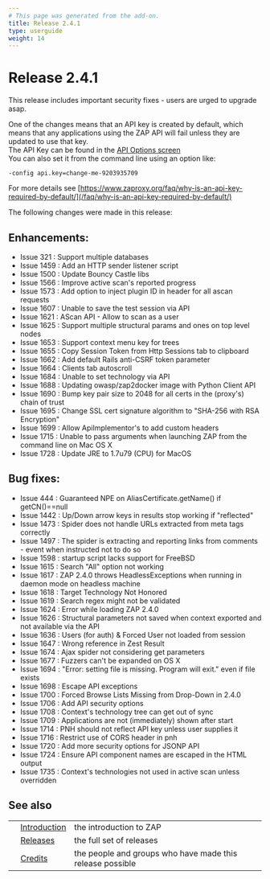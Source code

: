 ```yaml
---
# This page was generated from the add-on.
title: Release 2.4.1
type: userguide
weight: 14
---
```


# Release 2.4.1

This release includes important security fixes - users are urged to upgrade asap.

One of the changes means that an API key is created by default, which means that any applications using the ZAP API will fail unless they are updated to use that key.  
The API Key can be found in the [API Options screen](/docs/desktop/ui/dialogs/options/api/)  
You can also set it from the command line using an option like:

```
-config api.key=change-me-9203935709
```


For more details see [https://www.zaproxy.org/faq/why-is-an-api-key-required-by-default/](/faq/why-is-an-api-key-required-by-default/)  


The following changes were made in this release:

## Enhancements:

* Issue 321 : Support multiple databases
* Issue 1459 : Add an HTTP sender listener script
* Issue 1500 : Update Bouncy Castle libs
* Issue 1566 : Improve active scan's reported progress
* Issue 1573 : Add option to inject plugin ID in header for all ascan requests
* Issue 1607 : Unable to save the test session via API
* Issue 1621 : AScan API - Allow to scan as a user
* Issue 1625 : Support multiple structural params and ones on top level nodes
* Issue 1653 : Support context menu key for trees
* Issue 1655 : Copy Session Token from Http Sessions tab to clipboard
* Issue 1662 : Add default Rails anti-CSRF token parameter
* Issue 1664 : Clients tab autoscroll
* Issue 1684 : Unable to set technology via API
* Issue 1688 : Updating owasp/zap2docker image with Python Client API
* Issue 1690 : Bump key pair size to 2048 for all certs in the (proxy's) chain of trust
* Issue 1695 : Change SSL cert signature algorithm to "SHA-256 with RSA Encryption"
* Issue 1699 : Allow ApiImplementor's to add custom headers
* Issue 1715 : Unable to pass arguments when launching ZAP from the command line on Mac OS X
* Issue 1728 : Update JRE to 1.7u79 (CPU) for MacOS

## Bug fixes:

* Issue 444 : Guaranteed NPE on AliasCertificate.getName() if getCN()==null
* Issue 1442 : Up/Down arrow keys in results stop working if "reflected"
* Issue 1473 : Spider does not handle URLs extracted from meta tags correctly
* Issue 1497 : The spider is extracting and reporting links from comments - event when instructed not to do so
* Issue 1598 : startup script lacks support for FreeBSD
* Issue 1615 : Search "All" option not working
* Issue 1617 : ZAP 2.4.0 throws HeadlessExceptions when running in daemon mode on headless machine
* Issue 1618 : Target Technology Not Honored
* Issue 1619 : Search regex might not be validated
* Issue 1624 : Error while loading ZAP 2.4.0
* Issue 1626 : Structural parameters not saved when context exported and not available via the API
* Issue 1636 : Users (for auth) \& Forced User not loaded from session
* Issue 1647 : Wrong reference in Zest Result
* Issue 1674 : Ajax spider not considering get parameters
* Issue 1677 : Fuzzers can't be expanded on OS X
* Issue 1694 : "Error: setting file is missing. Program will exit." even if file exists
* Issue 1698 : Escape API exceptions
* Issue 1700 : Forced Browse Lists Missing from Drop-Down in 2.4.0
* Issue 1706 : Add API security options
* Issue 1708 : Context's technology tree can get out of sync
* Issue 1709 : Applications are not (immediately) shown after start
* Issue 1714 : PNH should not reflect API key unless user supplies it
* Issue 1716 : Restrict use of CORS header in pnh
* Issue 1720 : Add more security options for JSONP API
* Issue 1724 : Ensure API component names are escaped in the HTML output
* Issue 1735 : Context's technologies not used in active scan unless overridden

## See also

|   |                                     |                                                           |
|---|-------------------------------------|-----------------------------------------------------------|
|   | [Introduction](/docs/desktop/)      | the introduction to ZAP                                   |
|   | [Releases](/docs/desktop/releases/) | the full set of releases                                  |
|   | [Credits](/docs/desktop/credits/)   | the people and groups who have made this release possible |

